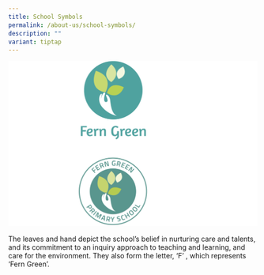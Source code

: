 ```yaml
---
title: School Symbols
permalink: /about-us/school-symbols/
description: ""
variant: tiptap
---
```

![](/images/Crest2.png)

The leaves and hand depict the school’s belief in nurturing care and talents, and its commitment to an inquiry approach to teaching and learning, and care for the environment. They also form the letter, ‘F’ , which represents ‘Fern Green’.